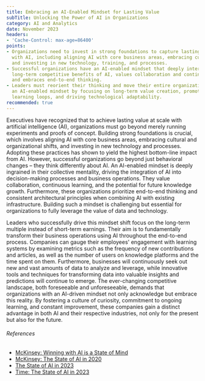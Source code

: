 ```yaml
---
title: Embracing an AI-Enabled Mindset for Lasting Value
subTitle: Unlocking the Power of AI in Organizations
category: AI and Analytics
date: November 2023
headers:
- 'Cache-Control: max-age=86400'
points:
- Organizations need to invest in strong foundations to capture lasting value at scale
  with AI, including aligning AI with core business areas, embracing cultural shifts,
  and investing in new technology, training, and processes.
- Successful organizations have an AI-enabled mindset that deeply internalizes the
  long-term competitive benefits of AI, values collaboration and continuous learning,
  and embraces end-to-end thinking.
- Leaders must reorient their thinking and move their entire organization towards
  an AI-enabled mindset by focusing on long-term value creation, promoting global
  learning loops, and driving technological adaptability.
recommended: true
---
```


Executives have recognized that to achieve lasting value at scale with artificial intelligence (AI), organizations must go beyond merely running experiments and proofs of concept. Building strong foundations is crucial, which involves aligning AI with core business areas, embracing cultural and organizational shifts, and investing in new technology and processes. Adopting these practices has shown to yield the highest bottom-line impact from AI. However, successful organizations go beyond just behavioral changes – they think differently about AI. An AI-enabled mindset is deeply ingrained in their collective mentality, driving the integration of AI into decision-making processes and business operations. They value collaboration, continuous learning, and the potential for future knowledge growth. Furthermore, these organizations prioritize end-to-end thinking and consistent architectural principles when combining AI with existing infrastructure. Building such a mindset is challenging but essential for organizations to fully leverage the value of data and technology.

Leaders who successfully drive this mindset shift focus on the long-term multiple instead of short-term earnings. Their aim is to fundamentally transform their business operations using AI throughout the end-to-end process. Companies can gauge their employees' engagement with learning systems by examining metrics such as the frequency of new contributions and articles, as well as the number of users on knowledge platforms and the time spent on them. Furthermore, businesses will continuously seek out new and vast amounts of data to analyze and leverage, while innovative tools and techniques for transforming data into valuable insights and predictions will continue to emerge. The ever-changing competitive landscape, both foreseeable and unforeseeable, demands that organizations with an AI-driven mindset not only acknowledge but embrace this reality. By fostering a culture of curiosity, commitment to ongoing learning, and constant improvement, these companies gain a distinct advantage in both AI and their respective industries, not only for the present but also for the future.


###### References
- [McKinsey: Winning with AI is a State of Mind](https://www.mckinsey.com/capabilities/quantumblack/our-insights/winning-with-ai-is-a-state-of-mind)
- [McKinsey: The State of AI in 2020](https://www.mckinsey.com/capabilities/quantumblack/our-insights/global-survey-the-state-of-ai-in-2020)
- [The State of AI in 2023](https://www.stateof.ai/)
- [Time: The State of AI in 2023](https://time.com/6322664/state-of-ai-2023/)